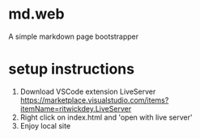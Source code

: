 # md.web
A simple markdown page bootstrapper


# setup instructions
1. Download VSCode extension LiveServer https://marketplace.visualstudio.com/items?itemName=ritwickdey.LiveServer
2. Right click on index.html and 'open with live server'
3. Enjoy local site